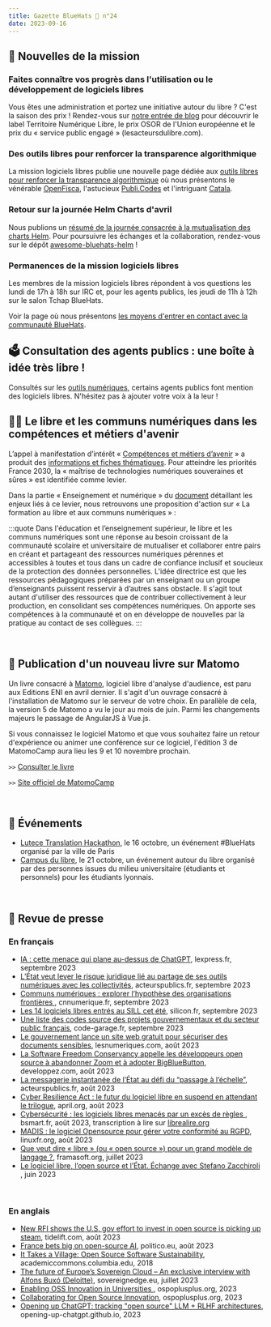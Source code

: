 ```yaml
---
title: Gazette BlueHats 🧢 n°24
date: 2023-09-16
---
```


## 🚀 Nouvelles de la mission
### Faites connaître vos progrès dans l'utilisation ou le développement de logiciels libres

Vous êtes une administration et portez une initiative autour du libre ?  C'est la saison des prix !  Rendez-vous sur [notre entrée de blog](https://code.gouv.fr/fr/blog/faites-reconnaitre-vos-efforts-dutilisation-de-logiciels-libres/) pour découvrir le label Territoire Numérique Libre, le prix OSOR de l'Union européenne et le prix du « service public engagé » (lesacteursdulibre.com).

### Des outils libres pour renforcer la transparence algorithmique

La mission logiciels libres publie une nouvelle page dédiée aux [outils libres pour renforcer la transparence algorithmique](https://code.gouv.fr/fr/explicabilite/) où nous présentons le vénérable [OpenFisca](https://openfisca.org/en/), l'astucieux [Publi.Codes](https://publi.codes/) et l'intriguant [Catala](https://catala-lang.org/).

### Retour sur la journée Helm Charts d'avril

Nous publions un [résumé de la journée consacrée à la mutualisation des
charts Helm](https://code.gouv.fr/fr/bluehats/helm-charts-2023/).  Pour poursuivre les échanges et la collaboration, rendez-vous sur le dépôt [awesome-bluehats-helm](https://github.com/codegouvfr/awesome-bluehats-helm) !

### Permanences de la mission logiciels libres

Les membres de la mission logiciels libres répondent à vos questions les lundi de 17h à 18h sur IRC et, pour les agents publics, les jeudi de 11h à 12h sur le salon Tchap BlueHats.

Voir la page où nous présentons [les moyens d'entrer en contact avec la communauté BlueHats](https://code.gouv.fr/fr/contact/espaces-communication-bluehats/).

## 🗳️ Consultation des agents publics : une boîte à idée très libre !

Consultés sur les [outils numériques](https://www.fonction-publique-plus.gouv.fr/participation/boite-a-idees/liste/thematiques/outils-numeriques), certains agents publics font mention des logiciels libres.  N'hésitez pas à ajouter votre voix à la leur !

## ✍🏾 Le libre et les communs numériques dans les compétences et métiers d'avenir

L’appel à manifestation d’intérêt « [Compétences et métiers d’avenir](https://www.gouvernement.fr/competences-et-metiers-d-avenir) » a produit des [informations et fiches thématiques](https://www.gouvernement.fr/cma-informations-et-fiches-thematiques).  Pour atteindre les priorités France 2030, la « maîtrise de technologies numériques souveraines et sûres » est identifiée comme levier.

Dans la partie « Enseignement et numérique » du [document](https://www.gouvernement.fr/sites/default/files/contenu/piece-jointe/2023/07/levier_maitriser_les_technologies_numeriques_ok_ov_ajout_ensnum_verdissement_ok.pdf) détaillant les enjeux liés à ce levier, nous retrouvons une proposition d'action sur « La formation au libre et aux communs numériques » :

:::quote
Dans l'éducation et l’enseignement supérieur, le libre et les communs numériques sont une réponse au besoin croissant de la communauté scolaire et universitaire de mutualiser et collaborer entre pairs en créant et partageant des ressources numériques pérennes et accessibles à toutes et tous dans un cadre de confiance inclusif et soucieux de la protection des données personnelles. L'idée directrice est que les ressources pédagogiques préparées par un enseignant ou un groupe d’enseignants puissent resservir à d’autres sans obstacle. Il s'agit tout autant d'utiliser des ressources que de contribuer collectivement à leur production, en consolidant ses compétences numériques. On apporte ses compétences à la communauté et on en développe de nouvelles par la pratique au contact de ses collègues.
:::

<br/>

## 📖 Publication d'un nouveau livre sur Matomo

Un livre consacré à [Matomo](https://code.gouv.fr/sill/detail?name=Matomo), logiciel libre d'analyse d'audience, est paru aux Editions ENI en avril dernier. Il s'agit d'un ouvrage consacré à l'installation de Matomo sur le serveur de votre choix. En parallèle de cela, la version 5 de Matomo a vu le jour au mois de juin. Parmi les changements majeurs le passage de AngularJS à Vue.js.

Si vous connaissez le logiciel Matomo et que vous souhaitez faire un retour d'expérience ou animer une conférence sur ce logiciel, l'édition 3 de MatomoCamp aura lieu les 9 et 10 novembre prochain.

`>>` [Consulter le livre](https://www.editions-eni.fr/livre/matomo-l-outil-de-web-analytics-libre-et-ethique-9782409039607)

`>>` [Site officiel de MatomoCamp](https://matomocamp.org)

<br/>

## 📅 Événements

- [Lutece Translation Hackathon](https://lutece.paris.fr/en/jsp/site/Portal.jsp?page=blog&id=66&portlet_id=17), le 16 octobre, un événement #BlueHats organisé par la ville de Paris
- [Campus du libre](https://www.campus-du-libre.org), le 21 octobre, un événement autour du libre organisé par des personnes issues du milieu universitaire (étudiants et personnels) pour les étudiants lyonnais.

<br/>

## 📰 Revue de presse

### En français

- [IA : cette menace qui plane au-dessus de ChatGPT](https://www.lexpress.fr/economie/high-tech/ia-cette-menace-qui-plane-au-dessus-de-chatgpt-UYK3OWCEC5DFTHBM63TZWK3VCE/), lexpress.fr, septembre 2023
- [L’État veut lever le risque juridique lié au partage de ses outils numériques avec les collectivités](https://acteurspublics.fr/articles/letat-veut-lever-le-risque-juridique-lie-au-partage-de-ses-outils-numeriques-avec-les-collectivites), acteurspublics.fr, septembre 2023
- [Communs numériques : explorer l’hypothèse des organisations frontières ](https://cnnumerique.fr/paroles-de/communs-numeriques-explorer-lhypothese-des-organisations-frontieres), cnnumerique.fr, septembre 2023
- [Les 14 logiciels libres entrés au SILL cet été](https://www.silicon.fr/logiciels-libres-sill-ete-2023-470983.html), silicon.fr, septembre 2023
- [Une liste des codes source des projets gouvernementaux et du secteur public français](https://code-garage.fr/blog/codes-source-des-projets-gouvernementaux-et-du-secteur-public-francais/), code-garage.fr, septembre 2023
- [Le gouvernement lance un site web gratuit pour sécuriser des documents sensibles](https://www.lesnumeriques.com/appli-logiciel/le-gouvernement-lance-un-site-web-gratuit-pour-securiser-des-documents-sensibles-n212259.html), lesnumeriques.com, août 2023
- [La Software Freedom Conservancy appelle les développeurs open source à abandonner Zoom et à adopter BigBlueButton](https://open-source.developpez.com/actu/347422/La-Software-Freedom-Conservancy-appelle-les-developpeurs-open-source-a-abandonner-Zoom-et-a-adopter-BigBlueButton-suite-a-un-changement-vivement-critique-dans-ses-conditions-d-utilisation/), developpez.com, août 2023
- [La messagerie instantanée de l’État au défi du “passage à l’échelle”](https://acteurspublics.fr/articles/la-messagerie-instantanee-de-letat-au-defi-du-passage-a-lechelle), acteurspublics.fr, août 2023
- [Cyber Resilience Act : le futur du logiciel libre en suspend en attendant le trilogue](https://www.april.org/cyber-resilience-act-le-futur-du-logiciel-libre-en-suspend-en-attendant-le-trilogue), april.org, août 2023
- [Cybersécurité : les logiciels libres menacés par un excès de règles ](https://www.bsmart.fr/video/21153-smart-tech-partie-29-aout-2023), bsmart.fr, août 2023, transcription à lire sur [librealire.org](https://www.librealire.org/cybersecurite-les-logiciels-libres-menaces-par-un-exces-de-regles-smart-tech)
- [MADIS : le logiciel Opensource pour gérer votre conformité au RGPD](https://linuxfr.org/news/madis-le-logiciel-opensource-pour-gerer-votre-conformite-au-rgpd), linuxfr.org, août 2023
- [Que veut dire « libre » (ou « open source ») pour un grand modèle de langage ?](https://framablog.org/2023/07/31/que-veut-dire-libre-ou-open-source-pour-un-grand-modele-de-langage/), framasoft.org, juillet 2023
- [Le logiciel libre, l’open source et l’État. Échange avec Stefano Zacchiroli ](https://cnnumerique.fr/paroles-de/le-logiciel-libre-lopen-source-et-letat-echange-avec-stefano-zacchiroli), juin 2023

<br/>

### En anglais

- [New RFI shows the U.S. gov effort to invest in open source is picking up steam](https://blog.tidelift.com/new-rfi-shows-the-us-gov-effort-to-invest-in-open-source-is-picking-up-steam), tidelift.com, août 2023
- [France bets big on open-source AI](https://www.politico.eu/article/open-source-artificial-intelligence-france-bets-big/), politico.eu, août 2023
- [It Takes a Village: Open Source Software Sustainability](https://academiccommons.columbia.edu/doi/10.7916/D89G70BS), academiccommons.columbia.edu, 2018
- [The future of Europe’s Sovereign Cloud – An exclusive interview with Alfons Buxó (Deloitte)](https://sovereignedge.eu/blog/the-future-of-europes-sovereign-cloud-an-exclusive-interview-with-alfons-buxo-deloitte/), sovereignedge.eu, juillet 2023
- [Enabling OSS Innovation in Universities ](https://ospoplusplus.org/resource/enabling-oss-innovation-in-universities/), ospoplusplus.org, 2023
- [Collaborating for Open Source Innovation](https://ospoplusplus.org/resource/collaboration-for-open-source-innovation/), ospoplusplus.org, 2023
- [Opening up ChatGPT: tracking "open source" LLM + RLHF architectures](https://opening-up-chatgpt.github.io/), opening-up-chatgpt.github.io, 2023
